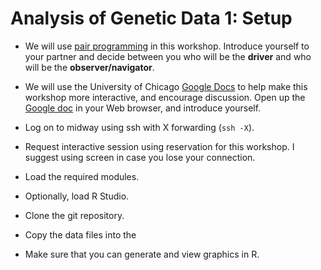 # Analysis of Genetic Data 1: Setup

+ We will use
  [pair programming](http://dx.doi.org/10.1145/2492007.2492020) in
  this workshop. Introduce yourself to your partner and decide between
  you who will be the **driver** and who will be the
  **observer/navigator**.

+ We will use the University of Chicago
  [Google Docs](http://gdocs.uchicago.edu) to help make this workshop
  more interactive, and encourage discussion. Open up the
  [Google doc](http://tinyurl.com/h8y6p9p) in your Web browser, and
  introduce yourself.

+ Log on to midway using ssh with X forwarding (`ssh -X`).

+ Request interactive session using reservation for this workshop. I
  suggest using screen in case you lose your connection.

+ Load the required modules.

+ Optionally, load R Studio.

+ Clone the git repository.

+ Copy the data files into the 

+ Make sure that you can generate and view graphics in R.

